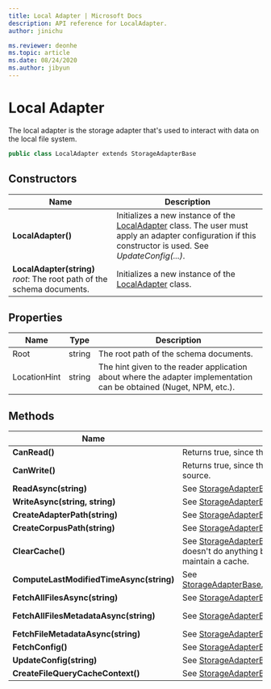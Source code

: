 ```yaml
---
title: Local Adapter | Microsoft Docs
description: API reference for LocalAdapter.
author: jinichu

ms.reviewer: deonhe 
ms.topic: article
ms.date: 08/24/2020
ms.author: jibyun
---
```


# Local Adapter

The local adapter is the storage adapter that's used to interact with data on the local file system.

```csharp
public class LocalAdapter extends StorageAdapterBase
```

## Constructors
|Name|Description|
|---|---|
|**LocalAdapter()**|Initializes a new instance of the [LocalAdapter](localadapter.md) class. The user must apply an adapter configuration if this constructor is used. See *UpdateConfig(...)*.|
|**LocalAdapter(string)**<br/>*root*: The root path of the schema documents.|Initializes a new instance of the [LocalAdapter](localadapter.md) class.|

## Properties
|Name|Type|Description|
|---|---|---|
|Root|string|The root path of the schema documents.|
|LocationHint|string|The hint given to the reader application about where the adapter implementation can be obtained (Nuget, NPM, etc.).|

## Methods
|Name|Description|Return Type|
|---|---|---|
|**CanRead()**|Returns true, since the local adapter can read data.|bool|
|**CanWrite()**|Returns true, since the local adapter can write data to its source.|bool|
|**ReadAsync(string)**|See [StorageAdapterBase.ReadAsync(...)](storageadapterbase.md#methods).|Task\<string>|
|**WriteAsync(string, string)**|See [StorageAdapterBase.WriteAsync(...)](storageadapterbase.md#methods).|Task|
|**CreateAdapterPath(string)**|See [StorageAdapterBase.CreateAdapterPath(...)](storageadapterbase.md#methods).|string|
|**CreateCorpusPath(string)**|See [StorageAdapterBase.CreateCorpusPath(...)](storageadapterbase.md#methods).|string|
|**ClearCache()**|See [StorageAdapterBase.ClearCache()](storageadapterbase.md#methods). This method doesn't do anything because the local adapter doesn't maintain a cache.|void|
|**ComputeLastModifiedTimeAsync(string)**|See [StorageAdapterBase.ComputeLastModifiedTimeAsync(...)](storageadapterbase.md#methods).|Task\<DateTimeOffset?>|
|**FetchAllFilesAsync(string)**|See [StorageAdapterBase.FetchAllFilesAsync(...)](storageadapterbase.md#methods).|Task\<List\<string>>|
|**FetchAllFilesMetadataAsync(string)**|See [StorageAdapterBase.FetchAllFilesMetadataAsync(...)](storageadapterbase.md#methods).|Task\<IDictionary\<string, CdmFileMetadata>>|
|**FetchFileMetadataAsync(string)**|See [StorageAdapterBase.FetchAllFilesMetadataAsync(...)](storageadapterbase.md#methods).|CdmFileMetadata|
|**FetchConfig()**|See [StorageAdapterBase.FetchConfig()](storageadapterbase.md#methods).|string|
|**UpdateConfig(string)**|See [StorageAdapterBase.UpdateConfig(...)](storageadapterbase.md#methods).|void|
|**CreateFileQueryCacheContext()**|See [StorageAdapterBase.CreateFileQueryCacheContext()](storageadapterbase.md#methods).|IDisposable|

